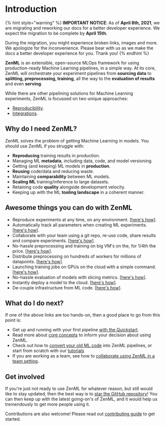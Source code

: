 # Introduction

{% hint style="warning" %}
**IMPORTANT NOTICE**: As of **April 8th, 2021**, we are migrating and reworking our docs for a better developer experience. We expect the migration to be complete by **April 15th.**

During the migration, you might experience broken links, images and more. We apologize for the inconvenience. Please bear with us as we make the docs a better developer experience for you. Thank you!
{% endhint %}

**ZenML** is an extensible, open-source MLOps framework for using production-ready Machine Learning pipelines, in a simple way. At its core, ZenML will orchestrate your experiment pipelines from **sourcing data** to **splitting, preprocessing, training**, all the way to the **evaluation of results** and even **serving**.

While there are other pipelining solutions for Machine Learning experiments, ZenML is focussed on two unique approaches:

* [Reproducibility](https://github.com/maiot-io/zenml/tree/9c7429befb9a99f21f92d13deee005306bd06d66/docs/book/benefits/ensuring-ml-reproducibility.md). 
* [Integrations](https://github.com/maiot-io/zenml/tree/c2dd7d85740f8f992ad5ea7ac7cd89a8805c5e6a/docs/book/repository/integration-with-git.md).

## Why do I need ZenML?

ZenML solves the problem of getting Machine Learning in models. You should use ZenML if you struggle with:

* **Reproducing** training results in production.
* Managing ML **metadata**, including data, code, and model versioning.
* Getting \(and keeping\) ML models in **production**.
* **Reusing** code/data and reducing waste.
* Maintaining **comparability** between ML models.
* **Scaling ML** training/inference to large datasets.
* Retaining code **quality** alongside development velocity.
* Keeping up with the ML **tooling landscape** in a coherent manner.

## Awesome things you can do with ZenML

* Reproduce experiments at any time, on any environment. \[[here's how](https://github.com/maiot-io/zenml/tree/9c7429befb9a99f21f92d13deee005306bd06d66/docs/book/benefits/ensuring-ml-reproducibility.md)\].
* Automatically track all parameters when creating ML experiments. \[[here's how](https://github.com/maiot-io/zenml/tree/9c7429befb9a99f21f92d13deee005306bd06d66/docs/book/tutorials/creating-first-pipeline.ipynb)\].
* Collaborate with your team using a git repo, re-use code, share results and compare experiments. \[[here's how](https://github.com/maiot-io/zenml/tree/c2dd7d85740f8f992ad5ea7ac7cd89a8805c5e6a/docs/book/tutorials/team-collaboration-with-zenml-and-google-cloud.md)\].
* No-hassle preprocessing and training on big VM's on the, for 1/4th the price. \[[here's how](https://github.com/maiot-io/zenml/tree/c2dd7d85740f8f992ad5ea7ac7cd89a8805c5e6a/docs/book/tutorials/running-a-pipeline-on-a-google-cloud-vm.md)\].
* Distribute preprocessing on hundreds of workers for millions of datapoints. \[[here's how](https://github.com/maiot-io/zenml/tree/c2dd7d85740f8f992ad5ea7ac7cd89a8805c5e6a/docs/book/tutorials/building-a-classifier-on-33m-samples.md)\].
* Launching training jobs on GPUs on the cloud with a simple command. \[[here's how](https://github.com/maiot-io/zenml/tree/main/examples/gcp_gpu_training)\].
* No-hassle evaluation of models with slicing metrics. \[[here's how](https://github.com/maiot-io/zenml/tree/9c7429befb9a99f21f92d13deee005306bd06d66/docs/book/tutorials/creating-first-pipeline.ipynb)\]. 
* Instantly deploy a model to the cloud. \[[here's how](https://github.com/maiot-io/zenml/tree/main/examples/gcp_gcaip_deployment)\].
* De-couple infrastructure from ML code. \[[here's how](https://github.com/maiot-io/zenml/tree/c2dd7d85740f8f992ad5ea7ac7cd89a8805c5e6a/docs/book/backends/what-is-a-backend.md)\].

## What do I do next?

If one of the above links are too hands-on, then a good place to go from this point is:

* Get up and running with your first pipeline [with the Quickstart](starter-guide/quickstart.md).
* Read more about [core concepts](core-concepts.md) to inform your decision about using ZenML.
* Check out how to [convert your old ML code](getting-started/organizing-zenml.md) into ZenML pipelines, or start from scratch with our [tutorials](https://github.com/maiot-io/zenml/tree/9c7429befb9a99f21f92d13deee005306bd06d66/docs/book/tutorials/creating-first-pipeline.ipynb)
* If you are working as a team, see how to [collaborate using ZenML in a team setting](repository/team-collaboration-with-zenml.md).

## Get involved

If you're just not ready to use ZenML for whatever reason, but still would like to stay updated, then the best way is to [star the GitHub repository](https://github.com/maiot-io/zenml)! You can then keep up with the latest going-on's of ZenML, and it would help us tremendously to get more people using it.

Contributions are also welcome! Please read out [contributing guide](https://github.com/maiot-io/zenml/blob/main/CONTRIBUTING.md) to get started.

